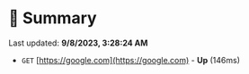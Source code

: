 # 📖 Summary
Last updated: **9/8/2023, 3:28:24 AM**

- `GET` [https://google.com](https://google.com) - **Up** (146ms)
